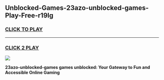 
## Unblocked-Games-23azo-unblocked-games-Play-Free-r19lg
<h3>
<a href="https://premium76.site?title=23azo-unblocked-games&ref=10A">CLICK TO PLAY</a></h3>
<hr>

<h3>
<a href="https://premium76.site?title=23azo-unblocked-games&ref=10A">CLICK 2 PLAY</a>
  
</h3>

<a href="https://premium76.site?title=23azo-unblocked-games&ref=10A"><img src="https://clearcache.store/games.png"></a>


**23azo-unblocked-games games unblocked: Your Gateway to Fun and Accessible Online Gaming**
